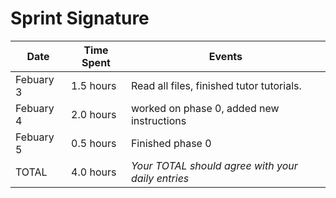 # Sprint Signature

| Date        | Time Spent | Events
|-------------|------------|--------------------
| Febuary 3   | 1.5 hours  | Read all files, finished tutor tutorials. 
| Febuary 4   | 2.0 hours  | worked on phase 0, added new instructions
| Febuary 5   | 0.5 hours  | Finished phase 0
| TOTAL       | 4.0 hours  | *Your TOTAL should agree with your daily entries*
